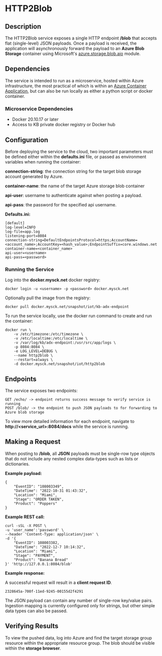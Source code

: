 # HTTP2Blob

## Description
The HTTP2Blob service exposes a single HTTP endpoint **/blob** that accepts flat (single-level) JSON
payloads. Once a payload is received, the application will asynchronously forward the payload
to an **Azure Blob Storage** container using Microsoft's
[azure.storage.blob.aio](https://learn.microsoft.com/en-us/python/api/azure-storage-blob/azure.storage.blob.aio?view=azure-python) module.

## Dependencies
The service is intended to run as a microservice, hosted within Azure infrastructure, the
most practical of which is within an
[Azure Container Application](https://azure.microsoft.com/en-us/products/container-apps/),
 but can also be run locally as either a python script or docker container.

### Microservice Dependencies
* Docker 20.10.17 or later
* Access to KB private docker registry or Docker hub

## Configuration
Before deploying the service to the cloud, two important parameters must be defined
either within the **defaults.ini** file, or passed as environment variables when running
the container:

**connection-string**: the connection string for the target blob storage account generated by
Azure.

**container-name**: the name of the target Azure storage blob container

**api-user**: username to authenticate against when posting a payload.

**api-pass**: the password for the specified api username.


**Defaults.ini:**
```
[default]
log-level=INFO
log-file=app.log
listening-port=8084
connection-string=DefaultEndpointsProtocol=https;AccountName=<account_name>;AccountKey=<hash_value>;EndpointSuffix=core.windows.net
container-name=<container_name>
api-user=<username>
api-pass=<password>
```

### Running the Service
Log into the **docker.mysck.net** docker registry:
```
docker login -u <username> -p <password> docker.mysck.net
```

Optionally pull the image from the registry:
```
docker pull docker.mysck.net/snapshot/iot/kb-adx-endpoint
```

To run the service locally, use the docker run command to create and run the container:
```
docker run \
	-v /etc/timezone:/etc/timezone \
	-v /etc/localtime:/etc/localtime \
	-v /var/log/kb/adx-endpoint:/usr/src/app/logs \
	-p 8084:8084 \
	-e LOG_LEVEL=DEBUG \
	--name http2blob \
	--restart=always \
	-d docker.mysck.net/snapshot/iot/http2blob
```

## Endpoints
The service exposes two endpoints:

```
GET /echo/ -> endpoint returns success message to verify service is running
POST /blob/ -> the endpoint to push JSON payloads to for forwarding to Azure blob storage
```

To view more detailed information for each endpoint, navigate to **http://<service_url>:8084/docs** while the 
service is running.

## Making a Request
When posting to **/blob**, all **JSON** payloads must be single-row type objects that do not
include any nested complex data-types such as lists or dictionaries.


**Example payload:**
```
{
    "EventID": "108003349",
    "DateTime": "2022-10-31 01:43:32",
    "Location": "Miami",
    "Stage": "ORDER TAKEN",
    "Product": "Poppers" 
}
```

**Example REST call:**
```
curl -sSL -X POST \
-u 'user_name':'password' \
--header 'Content-Type: application/json' \
-d '{
    "EventID": 108003382,
    "DateTime": "2022-12-7 10:14:32",
    "Location": "Miami",
    "Stage": "PAYMENT",
    "Product": "Banana Bread"
}' 'http://127.0.0.1:8084/blob' 
```

**Example response:**

A successful request will result in a **client request ID**. 

```
2328645a-700f-11ed-9245-00155d2f4291
```

The JSON payload can contain any number of single-row key/value pairs. Ingestion mapping is currently configured only
for strings, but other simple data types can also be passed.

## Verifying Results
To view the pushed data, log into Azure and find the target storage group resource within
the appropriate resource group. The blob should be visible within the **storage browser**.
